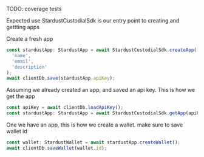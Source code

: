 TODO: coverage tests

Expected use
StardustCustodialSdk is our entry point to creating and gettting apps

Create a fresh app

```ts
const stardustApp: StardustApp = await StardustCustodialSdk.createApp(
  'name',
  'email',
  'description'
);
await clientDb.save(stardustApp.apiKey);
```

Assuming we already created an app, and saved an api key. This is how we get the app

```ts
const apiKey = await clientDb.loadApiKey();
const stardustApp: StardustApp = await StardustCustodialSdk.getApp(apiKey);
```

One we have an app, this is how we create a wallet. make sure to save wallet id

```ts
const wallet: StardustWallet = await stardustApp.createWallet();
await clientDb.saveWallet(wallet.id);
```
